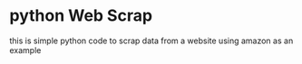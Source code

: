 # python Web Scrap
this is simple python code to scrap data from a website using amazon as an example
